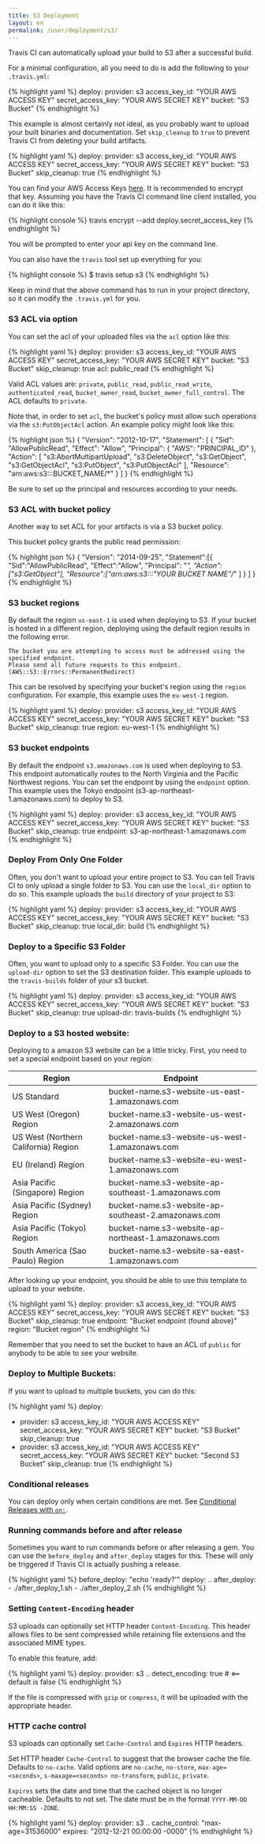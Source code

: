 ```yaml
---
title: S3 Deployment
layout: en
permalink: /user/deployment/s3/
---
```


Travis CI can automatically upload your build to S3 after a successful build.

For a minimal configuration, all you need to do is add the following to your `.travis.yml`:

{% highlight yaml %}
deploy:
  provider: s3
  access_key_id: "YOUR AWS ACCESS KEY"
  secret_access_key: "YOUR AWS SECRET KEY"
  bucket: "S3 Bucket"
{% endhighlight %}

This example is almost certainly not ideal, as you probably want to upload your built binaries and documentation. Set `skip_cleanup` to `true` to prevent Travis CI from deleting your build artifacts.

{% highlight yaml %}
deploy:
  provider: s3
  access_key_id: "YOUR AWS ACCESS KEY"
  secret_access_key: "YOUR AWS SECRET KEY"
  bucket: "S3 Bucket"
  skip_cleanup: true
{% endhighlight %}

You can find your AWS Access Keys [here](https://console.aws.amazon.com/iam/home?#security_credential). It is recommended to encrypt that key.
Assuming you have the Travis CI command line client installed, you can do it like this:

{% highlight console %}
travis encrypt --add deploy.secret_access_key
{% endhighlight %}

You will be prompted to enter your api key on the command line.

You can also have the `travis` tool set up everything for you:

{% highlight console %}
$ travis setup s3
{% endhighlight %}

Keep in mind that the above command has to run in your project directory, so it can modify the `.travis.yml` for you.

### S3 ACL via option

You can set the acl of your uploaded files via the `acl` option like this:

{% highlight yaml %}
deploy:
  provider: s3
  access_key_id: "YOUR AWS ACCESS KEY"
  secret_access_key: "YOUR AWS SECRET KEY"
  bucket: "S3 Bucket"
  skip_cleanup: true
  acl: public_read
{% endhighlight %}

Valid ACL values are: `private`, `public_read`, `public_read_write`, `authenticated_read`, `bucket_owner_read`, `bucket_owner_full_control`. The ACL defaults to `private`.

Note that, in order to set `acl`, the bucket's policy must allow such operations via the `s3:PutObjectAcl` action.
An example policy might look like this:

{% highlight json %}
{
    "Version": "2012-10-17",
    "Statement": [
        {
            "Sid": "AllowPublicRead",
            "Effect": "Allow",
            "Principal": {
                "AWS": "PRINCIPAL_ID"
            },
            "Action": [
                "s3:AbortMultipartUpload",
                "s3:DeleteObject",
                "s3:GetObject",
                "s3:GetObjectAcl",
                "s3:PutObject",
                "s3:PutObjectAcl"
            ],
            "Resource": "arn:aws:s3:::BUCKET_NAME/*"
        }
    ]
}
{% endhighlight %}

Be sure to set up the principal and resources according to your needs.

### S3 ACL with bucket policy

Another way to set ACL for your artifacts is via a S3 bucket policy.

This bucket policy grants the public read permission:

{% highlight json %}
{
  "Version": "2014-09-25",
  "Statement":[{
    "Sid":"AllowPublicRead",
        "Effect":"Allow",
      "Principal": "*",
      "Action":["s3:GetObject"],
      "Resource":["arn:aws:s3:::"YOUR BUCKET NAME"/*"
      ]
    }
  ]
}
{% endhighlight %}


### S3 bucket regions

By default the region `us-east-1` is used when deploying to S3. If your bucket is hosted in a different region, deploying using the default region results in the following error.

    The bucket you are attempting to access must be addressed using the specified endpoint.
    Please send all future requests to this endpoint. (AWS::S3::Errors::PermanentRedirect)

This can be resolved by specifying your bucket's region using the `region` configuration. For example, this example uses the `eu-west-1` region.

{% highlight yaml %}
deploy:
  provider: s3
  access_key_id: "YOUR AWS ACCESS KEY"
  secret_access_key: "YOUR AWS SECRET KEY"
  bucket: "S3 Bucket"
  skip_cleanup: true
  region: eu-west-1
{% endhighlight %}

### S3 bucket endpoints

By default the endpoint `s3.amazonaws.com` is used when deploying to S3. This endpoint automatically routes to the North Virginia and the Pacific Northwest regions. You can set the endpoint by using the `endpoint` option. This example uses the Tokyo endpoint (s3-ap-northeast-1.amazonaws.com) to deploy to S3.

{% highlight yaml %}
deploy:
  provider: s3
  access_key_id: "YOUR AWS ACCESS KEY"
  secret_access_key: "YOUR AWS SECRET KEY"
  bucket: "S3 Bucket"
  skip_cleanup: true
  endpoint: s3-ap-northeast-1.amazonaws.com
{% endhighlight %}

### Deploy From Only One Folder

Often, you don't want to upload your entire project to S3. You can tell Travis CI to only upload a single folder to S3. You can use the `local_dir` option to do so. This example uploads the `build` directory of your project to S3:

{% highlight yaml %}
deploy:
  provider: s3
  access_key_id: "YOUR AWS ACCESS KEY"
  secret_access_key: "YOUR AWS SECRET KEY"
  bucket: "S3 Bucket"
  skip_cleanup: true
  local_dir: build
{% endhighlight %}

### Deploy to a Specific S3 Folder

Often, you want to upload only to a specific S3 Folder. You can use the `upload-dir` option to set the S3 destination folder. This example uploads to the `travis-builds` folder of your s3 bucket.

{% highlight yaml %}
deploy:
  provider: s3
  access_key_id: "YOUR AWS ACCESS KEY"
  secret_access_key: "YOUR AWS SECRET KEY"
  bucket: "S3 Bucket"
  skip_cleanup: true
  upload-dir: travis-builds
{% endhighlight %}

### Deploy to a S3 hosted website:

Deploying to a amazon S3 website can be a little tricky. First, you need to set a special endpoint based on your region:

| Region                               | Endpoint                                            |
|--------------------------------------|-----------------------------------------------------|
| US Standard	                       | bucket-name.s3-website-us-east-1.amazonaws.com      |
| US West (Oregon) Region              | bucket-name.s3-website-us-west-2.amazonaws.com      |
| US West (Northern California) Region | bucket-name.s3-website-us-west-1.amazonaws.com      |
| EU (Ireland) Region 	               | bucket-name.s3-website-eu-west-1.amazonaws.com      |
| Asia Pacific (Singapore) Region	   | bucket-name.s3-website-ap-southeast-1.amazonaws.com |
| Asia Pacific (Sydney) Region	       | bucket-name.s3-website-ap-southeast-2.amazonaws.com |
| Asia Pacific (Tokyo) Region	       | bucket-name.s3-website-ap-northeast-1.amazonaws.com |
| South America (Sao Paulo) Region	   | bucket-name.s3-website-sa-east-1.amazonaws.com      |

After looking up your endpoint, you should be able to use this template to upload to your website.

{% highlight yaml %}
deploy:
  provider: s3
  access_key_id: "YOUR AWS ACCESS KEY"
  secret_access_key: "YOUR AWS SECRET KEY"
  bucket: "S3 Bucket"
  skip_cleanup: true
  endpoint: "Bucket endpoint (found above)"
  region: "Bucket region"
{% endhighlight %}

Remember that you need to set the bucket to have an ACL of `public` for anybody to be able to see your website.

### Deploy to Multiple Buckets:

If you want to upload to multiple buckets, you can do this:

{% highlight yaml %}
deploy:
  - provider: s3
    access_key_id: "YOUR AWS ACCESS KEY"
    secret_access_key: "YOUR AWS SECRET KEY"
    bucket: "S3 Bucket"
    skip_cleanup: true
 - provider: s3
   access_key_id: "YOUR AWS ACCESS KEY"
   secret_access_key: "YOUR AWS SECRET KEY"
   bucket: "Second S3 Bucket"
   skip_cleanup: true
{% endhighlight %}

### Conditional releases

You can deploy only when certain conditions are met.
See [Conditional Releases with `on:`](/user/deployment#Conditional-Releases-with-on%3A).

### Running commands before and after release

Sometimes you want to run commands before or after releasing a gem. You can use the `before_deploy` and `after_deploy` stages for this. These will only be triggered if Travis CI is actually pushing a release.

{% highlight yaml %}
    before_deploy: "echo 'ready?'"
    deploy:
      ..
    after_deploy:
      - ./after_deploy_1.sh
      - ./after_deploy_2.sh
{% endhighlight %}

### Setting `Content-Encoding` header

S3 uploads can optionally set HTTP header `Content-Encoding`.
This header allows files to be sent compressed while retaining file extensions and
the associated MIME types.

To enable this feature, add:

{% highlight yaml %}
deploy:
  provider: s3
  ..
  detect_encoding: true # <== default is false
{% endhighlight %}

If the file is compressed with `gzip` or `compress`, it will be uploaded with
the appropriate header.

### HTTP cache control

S3 uploads can optionally set  `Cache-Control` and `Expires` HTTP headers.

Set HTTP header `Cache-Control` to suggest that the browser cache the file. Defaults to `no-cache`. Valid options are `no-cache`, `no-store`, `max-age=<seconds>`, `s-maxage=<seconds> no-transform`, `public`, `private`.

`Expires` sets the date and time that the cached object is no longer cacheable. Defaults to not set. The date must be in the format `YYYY-MM-DD HH:MM:SS -ZONE`.

{% highlight yaml %}
deploy:
  provider: s3
  ..
  cache_control: "max-age=31536000"
  expires: "2012-12-21 00:00:00 -0000"
{% endhighlight %}
